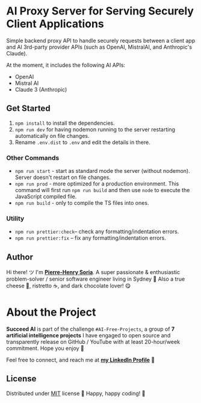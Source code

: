# AI Proxy Server for Serving Securely Client Applications

Simple backend proxy API to handle securely requests between a client app and AI 3rd-party provider APIs (such as OpenAI, MistralAI, and Anthropic's Claude).

At the moment, it includes the following AI APIs:

- OpenAI
- Mistral AI
- Claude 3 (Anthropic)

## Get Started

1. `npm install` to install the dependencies.
2. `npm run dev` for having nodemon running to the server restarting automatically on file changes.
3. Rename `.env.dist` to `.env` and edit the details in there.

### Other Commands

- `npm run start` - start as standard mode the server (without nodemon). Server doesn't restart on file changes.
- `npm run prod` - more optimized for a production environment. This command will first run `npm run build` and then use `node` to execute the JavaScript compiled file.
- `npm run build` - only to compile the TS files into ones.

### Utility

- `npm run prettier:check`– check any formatting/indentation errors.
- `npm run prettier:fix` – fix any formatting/indentation errors.

## Author

Hi there! ツ I'm **[Pierre-Henry Soria](https://pierrehenry.be)**. A super passionate & enthusiastic problem-solver / senior software engineer living in Sydney 🦘 Also a true cheese 🧀, ristretto ☕️, and dark chocolate lover! 😋

# About the Project

**Succeed AI** is part of the challenge `#AI-Free-Projects`, a group of **7 artificial intelligence projects** I have engaged to open source and transparently release on GitHub / YouTube with at least 20-hour/week commitment. Hope you enjoy 🤗

Feel free to connect, and reach me at **[my LinkedIn Profile](https://www.linkedin.com/in/ph7enry/)** 🚀

## License

Distributed under [MIT](https://opensource.org/license/mit) license 🎉 Happy, happy coding! 🤠
